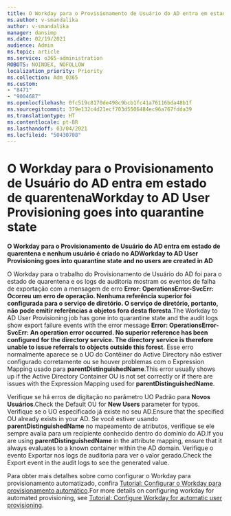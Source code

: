 ```yaml
---
title: O Workday para o Provisionamento de Usuário do AD entra em estado de quarentena
ms.author: v-smandalika
author: v-smandalika
manager: dansimp
ms.date: 02/19/2021
audience: Admin
ms.topic: article
ms.service: o365-administration
ROBOTS: NOINDEX, NOFOLLOW
localization_priority: Priority
ms.collection: Adm_O365
ms.custom:
- "8471"
- "9004687"
ms.openlocfilehash: 0fc519c8170de498c9bcb1fc41a76116bda48b1f
ms.sourcegitcommit: 379e132c4d21ecf703d5506484ec96a767fdda39
ms.translationtype: HT
ms.contentlocale: pt-BR
ms.lasthandoff: 03/04/2021
ms.locfileid: "50430708"
---
```

# <a name="workday-to-ad-user-provisioning-goes-into-quarantine-state"></a><span data-ttu-id="67cf3-102">O Workday para o Provisionamento de Usuário do AD entra em estado de quarentena</span><span class="sxs-lookup"><span data-stu-id="67cf3-102">Workday to AD User Provisioning goes into quarantine state</span></span>

<span data-ttu-id="67cf3-103">**O Workday para o Provisionamento de Usuário do AD entra em estado de quarentena e nenhum usuário é criado no AD**</span><span class="sxs-lookup"><span data-stu-id="67cf3-103">**Workday to AD User Provisioning goes into quarantine state and no users are created in AD**</span></span>

<span data-ttu-id="67cf3-104">O Workday para o trabalho do Provisionamento de Usuário do AD foi para o estado de quarentena e os logs de auditoria mostram os eventos de falha de exportação com a mensagem de erro **Error: OperationsError-SvcErr: Ocorreu um erro de operação. Nenhuma referência superior foi configurada para o serviço de diretório. O serviço de diretório, portanto, não pode emitir referências a objetos fora desta floresta**.</span><span class="sxs-lookup"><span data-stu-id="67cf3-104">The Workday to AD User Provisioning job has gone into quarantine state and the audit logs show export failure events with the error message **Error: OperationsError-SvcErr: An operation error occurred. No superior reference has been configured for the directory service. The directory service is therefore unable to issue referrals to objects outside this forest**.</span></span> <span data-ttu-id="67cf3-105">Esse erro normalmente aparece se o UO do Contêiner do Active Directory não estiver configurado corretamente ou se houver problemas com o Expression Mapping usado para **parentDistinguishedName**.</span><span class="sxs-lookup"><span data-stu-id="67cf3-105">This error usually shows up if the Active Directory Container OU is not set correctly or if there are issues with the Expression Mapping used for **parentDistinguishedName**.</span></span>

<span data-ttu-id="67cf3-106">Verifique se há erros de digitação no parâmetro UO Padrão para **Novos Usuários**.</span><span class="sxs-lookup"><span data-stu-id="67cf3-106">Check the Default OU for **New Users** parameter for typos.</span></span> <span data-ttu-id="67cf3-107">Verifique se o UO especificado já existe no seu AD.</span><span class="sxs-lookup"><span data-stu-id="67cf3-107">Ensure that the specified OU already exists in your AD.</span></span> <span data-ttu-id="67cf3-108">Se você estiver usando **parentDistinguishedName** no mapeamento de atributos, verifique se ele sempre avalia para um recipiente conhecido dentro do domínio do AD.</span><span class="sxs-lookup"><span data-stu-id="67cf3-108">If you are using **parentDistinguishedName** in the attribute mapping, ensure that it always evaluates to a known container within the AD domain.</span></span> <span data-ttu-id="67cf3-109">Verifique o evento Exportar nos logs de auditoria para ver o valor gerado.</span><span class="sxs-lookup"><span data-stu-id="67cf3-109">Check the Export event in the audit logs to see the generated value.</span></span>

<span data-ttu-id="67cf3-110">Para obter mais detalhes sobre como configurar o Workday para provisionamento automatizado, confira [Tutorial: Configurar o Workday para provisionamento automático](https://docs.microsoft.com/azure/active-directory/saas-apps/workday-inbound-tutorial).</span><span class="sxs-lookup"><span data-stu-id="67cf3-110">For more details on configuring workday for automated provisioning, see [Tutorial: Configure Workday for automatic user provisioning](https://docs.microsoft.com/azure/active-directory/saas-apps/workday-inbound-tutorial).</span></span>

